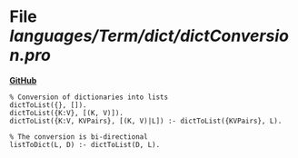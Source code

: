 # File _languages/Term/dict/dictConversion.pro_
**[GitHub](https://github.com/softlang/yas/blob/master/languages/Term/dict/dictConversion.pro)**
```
% Conversion of dictionaries into lists
dictToList({}, []).
dictToList({K:V}, [(K, V)]).
dictToList({K:V, KVPairs}, [(K, V)|L]) :- dictToList({KVPairs}, L).

% The conversion is bi-directional
listToDict(L, D) :- dictToList(D, L).
```
